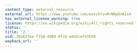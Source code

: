 ```yaml
---
content_type: external-resource
external_url: https://www.youtube.com/watch?v=MrN0pOnA1x4
has_external_license_warning: true
license: https://en.wikipedia.org/wiki/All_rights_reserved
status: ''
title: '2.'
uid: 36e633ee-f158-4909-9fcb-e8a5cef47b59
wayback_url: ''
---
```


